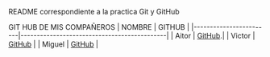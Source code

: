 README correspondiente a la practica Git y GitHub

GIT HUB DE MIS COMPAÑEROS 
| NOMBRE                 | GITHUB                                      |
|------------------------|---------------------------------------------|
| Aitor                  | [GitHub](https://github.com/solidsnake1395).|
| Victor                 | [GitHub](https://github.com/pvVictor1)      |
| Miguel                 | [GitHub](https://github.com/MiguelGS47)     |
